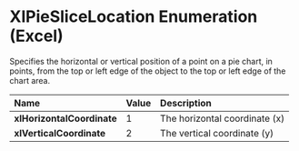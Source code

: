 
# XlPieSliceLocation Enumeration (Excel)

Specifies the horizontal or vertical position of a point on a pie chart, in points, from the top or left edge of the object to the top or left edge of the chart area.



|**Name**|**Value**|**Description**|
|:-----|:-----|:-----|
|**xlHorizontalCoordinate**|1|The horizontal coordinate (x)|
|**xlVerticalCoordinate**|2|The vertical coordinate (y)|
